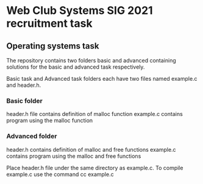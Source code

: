 # Web Club Systems SIG 2021 recruitment task
## Operating systems task

The repository contains two folders basic and advanced containing solutions for the basic and advanced task respectively.

Basic task and Advanced task folders each have two files named example.c and header.h. 

### Basic folder
header.h file contains definition of malloc function
example.c contains program using the malloc function

### Advanced folder
header.h contains definition of malloc and free functions
example.c contains program using the malloc and free functions

Place header.h file under the same directory as example.c. To compile example.c use the command cc example.c  
